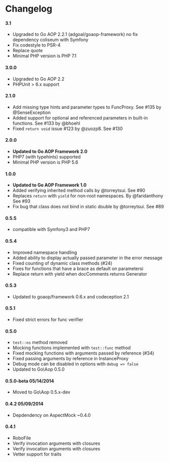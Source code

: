 # Changelog

#### 3.1

* Upgraded to Go AOP 2.2.1 (adgoal/goaop-framework) no fix dependency coliseum with Symfony
* Fix codestyle to PSR-4
* Replace quote
* Minimal PHP version is PHP 7.1


#### 3.0.0

* Upgraded to Go AOP 2.2 
* PHPUnit > 6.x support

#### 2.1.0

* Add missing type hints and parameter types to FuncProxy. See #135 by @SenseException
* Added support for optional and referenced parameters in built-in functions. See #133 by @bhoehl
* Fixed `return void` issue #123 by @zuozp8. See #130

#### 2.0.0

* **Updated to Go AOP Framework 2.0**
* PHP7 (with typehints) supported
* Minimal PHP version is PHP 5.6

#### 1.0.0

* **Updated to Go AOP Framework 1.0**
* Added verifying inherited method calls by @torreytsui. See #90
* Replaces `return` with `yield` for non-root namespaces. By @faridanthony See #93
* Fix bug that class does not bind in static double by @torreytsui. See #89

#### 0.5.5

* compatible with Symfony3 and PHP7

#### 0.5.4

* Improved namespace handling
* Added ability to display actually passed parameter in the error message
* Fixed counting of dynamic class methods (#24)
* Fixes for functions that have a brace as default on parametersi
* Replace return with yield when docComments returns Generator


#### 0.5.3

* Updated to goaop/framework 0.6.x and codeception 2.1


#### 0.5.1

* Fixed strict errors for func verifier


#### 0.5.0

* `test::ns` method removed
* Mocking functions implemented with `test::func` method
* Fixed mocking functions with arguments passed by reference (#34)
* Fixed passing arguments by reference in InstanceProxy
* Debug mode can be disabled in options with `debug => false`
* Updated to Go\Aop 0.5.0


#### 0.5.0-beta 05/14/2014

* Moved to Go\Aop 0.5.x-dev


#### 0.4.2 05/09/2014

* Depdendency on AspectMock ~0.4.0


#### 0.4.1

* RoboFile
* Verify invocation arguments with closures
* Verify invocation arguments with closures
* Vetter support for traits
